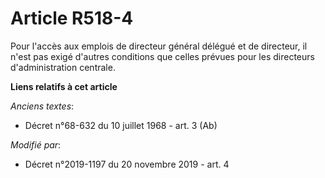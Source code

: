 # Article R518-4

Pour l'accès aux emplois de directeur général délégué et de directeur, il n'est pas exigé d'autres conditions que celles
prévues pour les directeurs d'administration centrale.

**Liens relatifs à cet article**

_Anciens textes_:

  - Décret n°68-632 du 10 juillet 1968 - art. 3 (Ab)

_Modifié par_:

  - Décret n°2019-1197 du 20 novembre 2019 - art. 4
